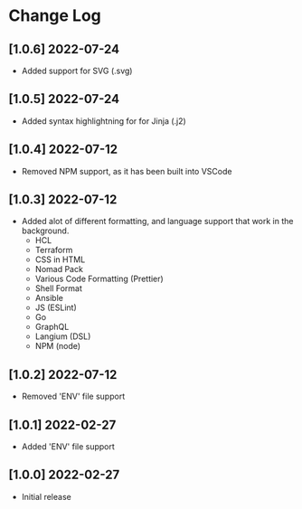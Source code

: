 # Change Log

## [1.0.6] 2022-07-24

- Added support for SVG (.svg)

## [1.0.5] 2022-07-24

- Added syntax highlightning for for Jinja (.j2)

## [1.0.4] 2022-07-12

- Removed NPM support, as it has been built into VSCode

## [1.0.3] 2022-07-12

- Added alot of different formatting, and language support that work in the background.
  - HCL
  - Terraform
  - CSS in HTML
  - Nomad Pack
  - Various Code Formatting (Prettier)
  - Shell Format
  - Ansible
  - JS (ESLint)
  - Go
  - GraphQL
  - Langium (DSL)
  - NPM (node)

## [1.0.2] 2022-07-12

- Removed 'ENV' file support

## [1.0.1] 2022-02-27

- Added 'ENV' file support

## [1.0.0] 2022-02-27

- Initial release

